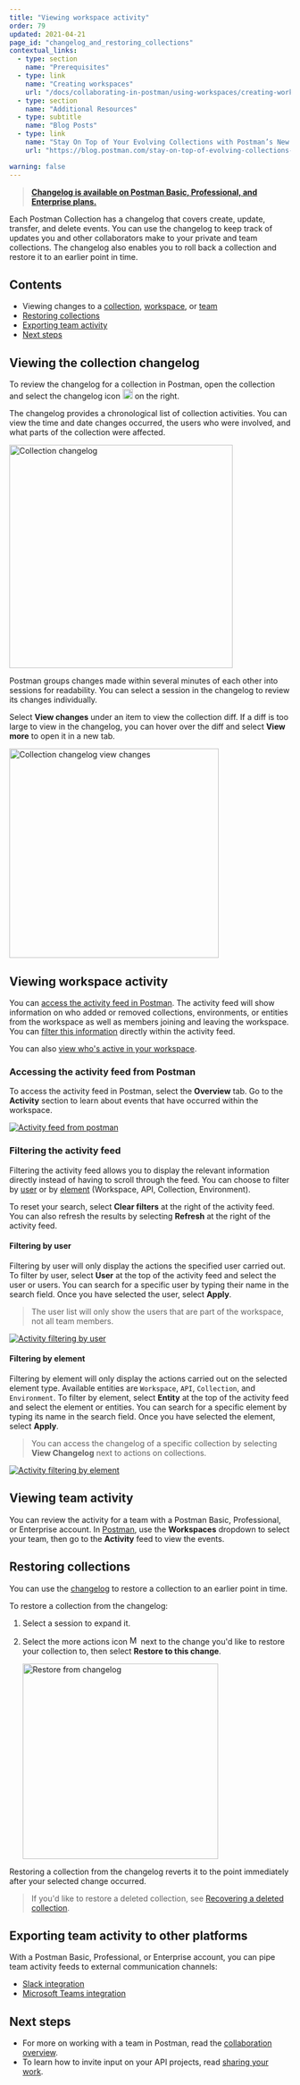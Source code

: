 ```yaml
---
title: "Viewing workspace activity"
order: 79
updated: 2021-04-21
page_id: "changelog_and_restoring_collections"
contextual_links:
  - type: section
    name: "Prerequisites"
  - type: link
    name: "Creating workspaces"
    url: "/docs/collaborating-in-postman/using-workspaces/creating-workspaces/"
  - type: section
    name: "Additional Resources"
  - type: subtitle
    name: "Blog Posts"
  - type: link
    name: "Stay On Top of Your Evolving Collections with Postman’s New Changelog"
    url: "https://blog.postman.com/stay-on-top-of-evolving-collections-postman-new-changelog/"

warning: false
---
```


> **[Changelog is available on Postman Basic, Professional, and Enterprise plans.](https://www.postman.com/pricing/)**

Each Postman Collection has a changelog that covers create, update, transfer, and delete events. You can use the changelog to keep track of updates you and other collaborators make to your private and team collections. The changelog also enables you to roll back a collection and restore it to an earlier point in time.

## Contents

* Viewing changes to a [collection](#viewing-the-collection-changelog), [workspace](#viewing-workspace-activity), or [team](#viewing-team-activity)
* [Restoring collections](#restoring-collections)
* [Exporting team activity](#exporting-team-activity-to-other-platforms)
* [Next steps](#next-steps)

## Viewing the collection changelog

To review the changelog for a collection in Postman, open the collection and select the changelog icon <img alt="Changelog icon" src="https://assets.postman.com/postman-docs/icon-changelog-v9.jpg#icon" width="18px"> on the right.

The changelog provides a chronological list of collection activities. You can view the time and date changes occurred, the users who were involved, and what parts of the collection were affected.

<img alt="Collection changelog" src ="https://assets.postman.com/postman-docs/changelog-v9.16.jpg" width=400px/>

Postman groups changes made within several minutes of each other into sessions for readability. You can select a session in the changelog to review its changes individually.

Select **View changes** under an item to view the collection diff. If a diff is too large to view in the changelog, you can hover over the diff and select **View more** to open it in a new tab.

<img alt="Collection changelog view changes" src ="https://assets.postman.com/postman-docs/changelog-view-changes-view-more-v9.16.jpg" width=375px/>

## Viewing workspace activity

You can [access the activity feed in Postman](#accessing-the-activity-feed-from-postman). The activity feed will show information on who added or removed collections, environments, or entities from the workspace as well as members joining and leaving the workspace. You can [filter this information](#filtering-the-activity-feed) directly within the activity feed.

You can also [view who's active in your workspace](/docs/collaborating-in-postman/using-workspaces/managing-workspaces/#seeing-who-is-in-your-workspace).

### Accessing the activity feed from Postman

To access the activity feed in Postman, select the **Overview** tab. Go to the **Activity** section to learn about events that have occurred within the workspace.

[![Activity feed from postman](https://assets.postman.com/postman-docs/activity-feed-overview-v8.jpg)](https://assets.postman.com/postman-docs/activity-feed-overview-v8.jpg)

### Filtering the activity feed

Filtering the activity feed allows you to display the relevant information directly instead of having to scroll through the feed. You can choose to filter by [user](#filtering-by-user) or by [element](#filtering-by-element) (Workspace, API, Collection, Environment).

To reset your search, select **Clear filters** at the right of the activity feed. You can also refresh the results by selecting **Refresh** at the right of the activity feed.

#### Filtering by user

Filtering by user will only display the actions the specified user carried out.
To filter by user, select **User** at the top of the activity feed and select the user or users. You can search for a specific user by typing their name in the search field. Once you have selected the user, select **Apply**.

> The user list will only show the users that are part of the workspace, not all team members.

[![Activity filtering by user](https://assets.postman.com/postman-docs/filter-by-user.gif)](https://assets.postman.com/postman-docs/filter-by-user.gif)

#### Filtering by element

Filtering by element will only display the actions carried out on the selected element type. Available entities are `Workspace`, `API`, `Collection`, and `Environment`.
To filter by element, select **Entity** at the top of the activity feed and select the element or entities. You can search for a specific element by typing its name in the search field. Once you have selected the element, select **Apply**.

> You can access the changelog of a specific collection by selecting **View Changelog** next to actions on collections.

[![Activity filtering by element](https://assets.postman.com/postman-docs/filter-by-entity.gif)](https://assets.postman.com/postman-docs/filter-by-entity.gif)

## Viewing team activity

You can review the activity for a team with a Postman Basic, Professional, or Enterprise account. In [Postman](https://go.postman.co/), use the __Workspaces__ dropdown to select your team, then go to the __Activity__ feed to view the events.

## Restoring collections

You can use the [changelog](#viewing-the-collection-changelog) to restore a collection to an earlier point in time.

To restore a collection from the changelog:

1. Select a session to expand it.
2. Select the more actions icon <img alt="More actions icon" src="https://assets.postman.com/postman-docs/icon-more-actions-v9.jpg#icon" width="16px"> next to the change you'd like to restore your collection to, then select **Restore to this change**.

    <img alt="Restore from changelog" src="https://assets.postman.com/postman-docs/changelog-restore-v9.16.jpg" width="350px"/>

Restoring a collection from the changelog reverts it to the point immediately after your selected change occurred.

> If you'd like to restore a deleted collection, see [Recovering a deleted collection](/docs/sending-requests/intro-to-collections/#recovering-a-deleted-collection).

## Exporting team activity to other platforms

With a Postman Basic, Professional, or Enterprise account, you can pipe team activity feeds to external communication channels:

* [Slack integration](/docs/integrations/available-integrations/slack/)
* [Microsoft Teams integration](/docs/integrations/available-integrations/microsoft-teams/)

## Next steps

* For more on working with a team in Postman, read the [collaboration overview](/docs/collaborating-in-postman/working-with-your-team/collaboration-overview/).
* To learn how to invite input on your API projects, read [sharing your work](/docs/collaborating-in-postman/sharing/).
